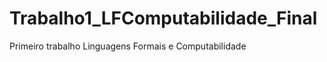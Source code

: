 Trabalho1_LFComputabilidade_Final
=================================

Primeiro trabalho Linguagens Formais e Computabilidade
